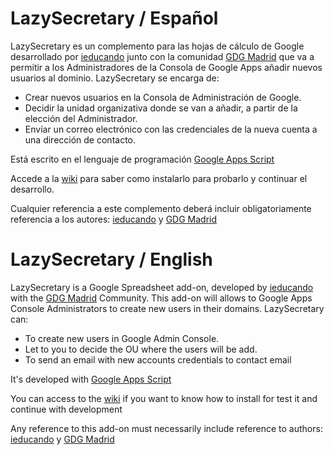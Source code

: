 # LazySecretary / Español

LazySecretary es un complemento para las hojas de cálculo de Google desarrollado por <a href="http://ieducando.com" target="_blank">ieducando</a> junto con la comunidad <a href="https://plus.google.com/u/0/b/108412825091483733423/communities/106561953391669938292" target="_blank">GDG Madrid</a> que va a permitir a los Administradores de la Consola de Google Apps añadir nuevos usuarios al dominio. LazySecretary se encarga de:
- Crear nuevos usuarios en la Consola de Administración de Google.
- Decidir la unidad organizativa donde se van a añadir, a partir de la elección del Administrador.
- Envíar un correo electrónico con las credenciales de la nueva cuenta a una dirección de contacto.

Está escrito en el lenguaje de programación <a href="https://developers.google.com/apps-script/" target="_blank">Google Apps Script</a>

Accede a la <a href="https://github.com/pedro-ieducando/LazySecretary/wiki">wiki</a> para saber como instalarlo para probarlo y continuar el desarrollo.

Cualquier referencia a este complemento deberá incluir obligatoriamente referencia a los autores: <a href="http://ieducando.com" target="_blank">ieducando</a> y <a href="https://plus.google.com/u/0/b/108412825091483733423/communities/106561953391669938292" target="_blank">GDG Madrid</a>


# LazySecretary / English

LazySecretary is a Google Spreadsheet add-on, developed by <a href="http://ieducando.com" target="_blank">ieducando</a> with the <a href="https://plus.google.com/u/0/b/108412825091483733423/communities/106561953391669938292" target="_blank">GDG Madrid</a> Community. This add-on will allows to Google Apps Console Administrators to create new users in their domains. LazySecretary can:
- To create new users in Google Admin Console.
- Let to you to decide the OU where the users will be add.
- To send an email with new accounts credentials to contact email

It's developed with <a href="https://developers.google.com/apps-script/" target="_blank">Google Apps Script</a>

You can access to the <a href="https://github.com/pedro-ieducando/LazySecretary/wiki">wiki</a> if you want to know how to install for test it and continue with development


Any reference to this add-on must necessarily include reference to authors: <a href="http://ieducando.com" target="_blank">ieducando</a> y <a href="https://plus.google.com/u/0/b/108412825091483733423/communities/106561953391669938292" target="_blank">GDG Madrid</a>
